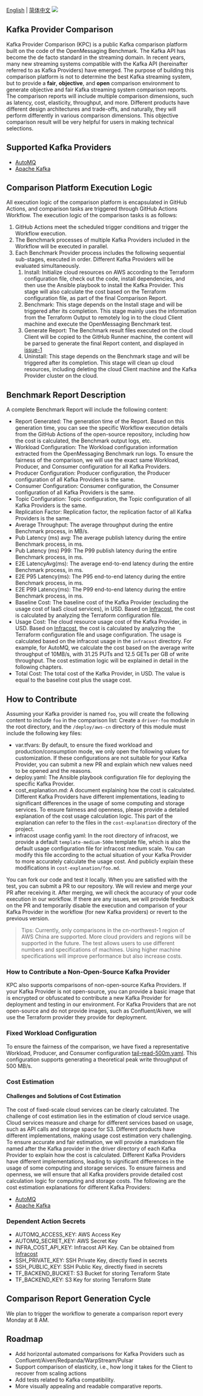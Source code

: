 [English](README.md) | [简体中文](README_zh.md)
![](images/kpc_banner.png)

## Kafka Provider Comparison

Kafka Provider Comparison (KPC) is a public Kafka comparison platform built on the code of the OpenMessaging Benchmark. The Kafka API has become the de facto standard in the streaming domain. In recent years, many new streaming systems compatible with the Kafka API (hereinafter referred to as Kafka Providers) have emerged. The purpose of building this comparison platform is not to determine the best Kafka streaming system, but to provide a **fair**, **objective**, and **open** comparison environment to generate objective and fair Kafka streaming system comparison reports. The comparison reports will include multiple comparison dimensions, such as latency, cost, elasticity, throughput, and more. Different products have different design architectures and trade-offs, and naturally, they will perform differently in various comparison dimensions. This objective comparison result will be very helpful for users in making technical selections.

## Supported Kafka Providers

* [AutoMQ](https://www.automq.com)
* [Apache Kafka](https://kafka.apache.org)

## Comparison Platform Execution Logic

All execution logic of the comparison platform is encapsulated in GitHub Actions, and comparison tasks are triggered through GitHub Actions Workflow. The execution logic of the comparison tasks is as follows:

1. GitHub Actions meet the scheduled trigger conditions and trigger the Workflow execution.
2. The Benchmark processes of multiple Kafka Providers included in the Workflow will be executed in parallel.
3. Each Benchmark Provider process includes the following sequential sub-stages, executed in order. Different Kafka Providers will be evaluated simultaneously.
    1. Install: Initialize cloud resources on AWS according to the Terraform configuration file, check out the code, install dependencies, and then use the Ansible playbook to install the Kafka Provider. This stage will also calculate the cost based on the Terraform configuration file, as part of the final Comparison Report.
    2. Benchmark: This stage depends on the Install stage and will be triggered after its completion. This stage mainly uses the information from the Terraform Output to remotely log in to the cloud Client machine and execute the OpenMessaging Benchmark test.
    3. Generate Report: The Benchmark result files executed on the cloud Client will be copied to the GitHub Runner machine, the content will be parsed to generate the final Report content, and displayed in [issue-1](https://github.com/AutoMQ/kafka-provider-comparison/issues/1)
    4. Uninstall: This stage depends on the Benchmark stage and will be triggered after its completion. This stage will clean up cloud resources, including deleting the cloud Client machine and the Kafka Provider cluster on the cloud.

## Benchmark Report Description

A complete Benchmark Report will include the following content:
- Report Generated: The generation time of the Report. Based on this generation time, you can see the specific Workflow execution details from the GitHub Actions of the open-source repository, including how the cost is calculated, the Benchmark output logs, etc.
- Workload Configuration: The Workload configuration information extracted from the OpenMessaging Benchmark run logs. To ensure the fairness of the comparison, we will use the exact same Workload, Producer, and Consumer configuration for all Kafka Providers.
- Producer Configuration: Producer configuration, the Producer configuration of all Kafka Providers is the same.
- Consumer Configuration: Consumer configuration, the Consumer configuration of all Kafka Providers is the same.
- Topic Configuration: Topic configuration, the Topic configuration of all Kafka Providers is the same.
- Replication Factor: Replication factor, the replication factor of all Kafka Providers is the same.
- Average Throughput: The average throughput during the entire Benchmark process, in MB/s.
- Pub Latency (ms) avg: The average publish latency during the entire Benchmark process, in ms.
- Pub Latency (ms) P99: The P99 publish latency during the entire Benchmark process, in ms.
- E2E LatencyAvg(ms): The average end-to-end latency during the entire Benchmark process, in ms.
- E2E P95 Latency(ms): The P95 end-to-end latency during the entire Benchmark process, in ms.
- E2E P99 Latency(ms): The P99 end-to-end latency during the entire Benchmark process, in ms.
- Baseline Cost: The baseline cost of the Kafka Provider (excluding the usage cost of IaaS cloud services), in USD. Based on [Infracost](https://www.infracost.io/), the cost is calculated by analyzing the Terraform configuration file.
- Usage Cost: The cloud resource usage cost of the Kafka Provider, in USD. Based on [Infracost](https://www.infracost.io/), the cost is calculated by analyzing the Terraform configuration file and usage configuration. The usage is calculated based on the infracost usage in the `infracost` directory. For example, for AutoMQ, we calculate the cost based on the average write throughput of 10MB/s, with 31.25 PUTs and 12.5 GETs per GB of write throughput. The cost estimation logic will be explained in detail in the following chapters.
- Total Cost: The total cost of the Kafka Provider, in USD. The value is equal to the baseline cost plus the usage cost.

## How to Contribute

Assuming your Kafka provider is named `foo`, you will create the following content to include `foo` in the comparison list:
Create a `driver-foo` module in the root directory, and the `/deploy/aws-cn` directory of this module must include the following key files:
- var.tfvars: By default, to ensure the fixed workload and production/consumption mode, we only open the following values for customization. If these configurations are not suitable for your Kafka Provider, you can submit a new PR and explain which new values need to be opened and the reasons.
- deploy.yaml: The Ansible playbook configuration file for deploying the specific Kafka Provider.
- cost_explanation.md: A document explaining how the cost is calculated. Different Kafka Providers have different implementations, leading to significant differences in the usage of some computing and storage services. To ensure fairness and openness, please provide a detailed explanation of the cost usage calculation logic. This part of the explanation can refer to the files in the `cost-explanation` directory of the project.
- infracost usage config yaml: In the root directory of infracost, we provide a default `template-medium-500m` template file, which is also the default usage configuration file for infracost medium scale. You can modify this file according to the actual situation of your Kafka Provider to more accurately calculate the usage cost. And publicly explain these modifications in `cost-explanation/foo.md`.

You can fork our code and test it locally. When you are satisfied with the test, you can submit a PR to our repository. We will review and merge your PR after receiving it. After merging, we will check the accuracy of your code execution in our workflow. If there are any issues, we will provide feedback on the PR and temporarily disable the execution and comparison of your Kafka Provider in the workflow (for new Kafka providers) or revert to the previous version.

> Tips: Currently, only comparisons in the cn-northwest-1 region of AWS China are supported. More cloud providers and regions will be supported in the future. The test allows users to use different numbers and specifications of machines. Using higher machine specifications will improve performance but also increase costs.

### How to Contribute a Non-Open-Source Kafka Provider

KPC also supports comparisons of non-open-source Kafka Providers. If your Kafka Provider is not open-source, you can provide a basic image that is encrypted or obfuscated to contribute a new Kafka Provider for deployment and testing in our environment. For Kafka Providers that are not open-source and do not provide images, such as Confluent/Aiven, we will use the Terraform provider they provide for deployment.

### Fixed Workload Configuration

To ensure the fairness of the comparison, we have fixed a representative Workload, Producer, and Consumer configuration [tail-read-500m.yaml](workloads/vs/fast-tail-read-500m.yaml). This configuration supports generating a theoretical peak write throughput of 500 MB/s.

### Cost Estimation

#### Challenges and Solutions of Cost Estimation

The cost of fixed-scale cloud services can be clearly calculated. The challenge of cost estimation lies in the estimation of cloud service usage. Cloud services measure and charge for different services based on usage, such as API calls and storage space for S3. Different products have different implementations, making usage cost estimation very challenging. To ensure accurate and fair estimation, we will provide a markdown file named after the Kafka provider in the driver directory of each Kafka Provider to explain how the cost is calculated. Different Kafka Providers have different implementations, leading to significant differences in the usage of some computing and storage services. To ensure fairness and openness, we will ensure that all Kafka providers provide detailed cost calculation logic for computing and storage costs. The following are the cost estimation explanations for different Kafka Providers:

- [AutoMQ](cost-explanation/automq.md)
- [Apache Kafka](cost-explanation/kafka.md)

### Dependent Action Secrets

- AUTOMQ_ACCESS_KEY: AWS Access Key
- AUTOMQ_SECRET_KEY: AWS Secret Key
- INFRA_COST_API_KEY: Infracost API Key. Can be obtained from [Infracost](https://www.infracost.io/)
- SSH_PRIVATE_KEY: SSH Private Key, directly fixed in secrets
- SSH_PUBLIC_KEY: SSH Public Key, directly fixed in secrets
- TF_BACKEND_BUCKET: S3 Bucket for storing Terraform State
- TF_BACKEND_KEY: S3 Key for storing Terraform State

## Comparison Report Generation Cycle

We plan to trigger the workflow to generate a comparison report every Monday at 8 AM.

## Roadmap

- Add horizontal automated comparisons for Kafka Providers such as Confluent/Aiven/Redpanda/WarpStream/Pulsar
- Support comparison of elasticity, i.e., how long it takes for the Client to recover from scaling actions
- Add tests related to Kafka compatibility.
- More visually appealing and readable comparative reports.